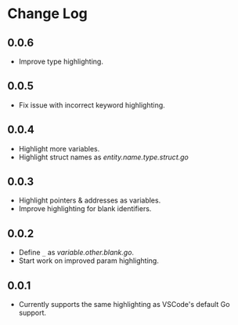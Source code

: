 # Change Log


## 0.0.6
- Improve type highlighting.

## 0.0.5 
- Fix issue with incorrect keyword highlighting.

## 0.0.4
- Highlight more variables.
- Highlight struct names as *entity.name.type.struct.go*

## 0.0.3 
- Highlight pointers & addresses as variables.
- Improve highlighting for blank identifiers.

## 0.0.2 
- Define `_` as *variable.other.blank.go*.
- Start work on improved param highlighting.

## 0.0.1 
- Currently supports the same highlighting as VSCode's default Go support.
